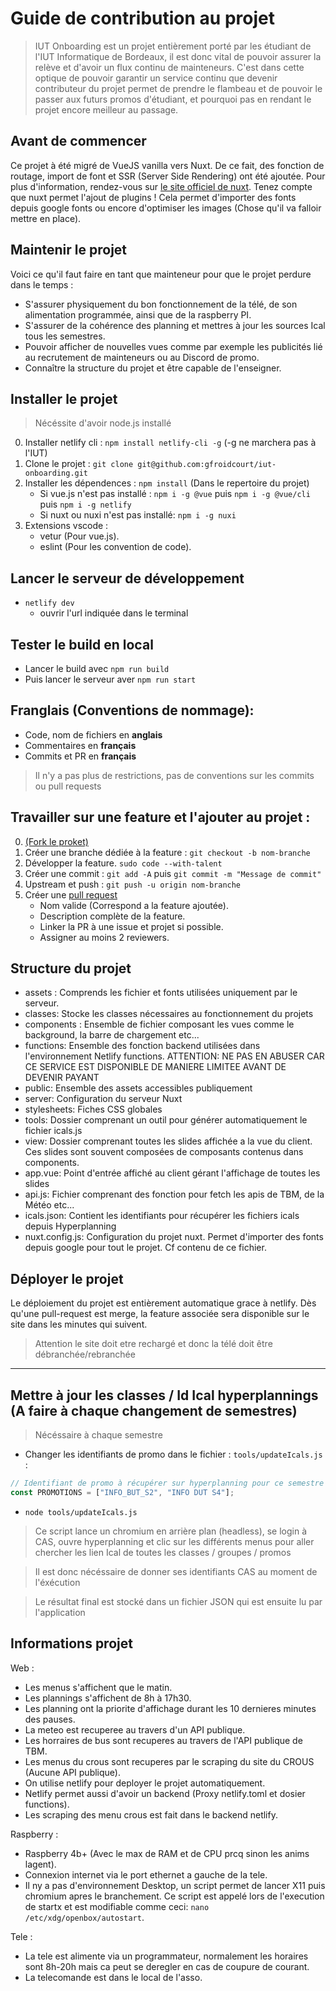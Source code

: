 # Guide de contribution au projet

> IUT Onboarding est un projet entièrement porté par les étudiant de l'IUT Informatique de Bordeaux, il est donc vital de pouvoir assurer la relève et d'avoir un flux continu de mainteneurs.
> C'est dans cette optique de pouvoir garantir un service continu que devenir contributeur du projet permet de prendre le flambeau et de pouvoir le passer aux futurs promos d'étudiant, et pourquoi pas en rendant le projet encore meilleur au passage.

## Avant de commencer

Ce projet à été migré de VueJS vanilla vers Nuxt. De ce fait, des fonction de routage, import de font et SSR (Server Side Rendering) ont été ajoutée. Pour plus d'information, rendez-vous sur [le site officiel de nuxt](https://nuxt.com/). Tenez compte que nuxt permet l'ajout de plugins ! Cela permet d'importer des fonts depuis google fonts ou encore d'optimiser les images (Chose qu'il va falloir mettre en place).

## Maintenir le projet

Voici ce qu'il faut faire en tant que mainteneur pour que le projet perdure dans le temps :

- S'assurer physiquement du bon fonctionnement de la télé, de son alimentation programmée, ainsi que de la raspberry PI.
- S'assurer de la cohérence des planning et mettres à jour les sources Ical tous les semestres.
- Pouvoir afficher de nouvelles vues comme par exemple les publicités lié au recrutement de mainteneurs ou au Discord de promo.
- Connaître la structure du projet et être capable de l'enseigner.

## Installer le projet

> Nécéssite d'avoir node.js installé

0. Installer netlify cli : `npm install netlify-cli -g` (-g ne marchera pas à l'IUT)
1. Clone le projet : `git clone git@github.com:gfroidcourt/iut-onboarding.git`
2. Installer les dépendences : `npm install` (Dans le repertoire du projet)
    - Si vue.js n'est pas installé : `npm i -g @vue` puis `npm i -g @vue/cli` puis `npm i -g netlify`
    - Si nuxt ou nuxi n'est pas installé: `npm i -g nuxi`
3. Extensions vscode :
    - vetur (Pour vue.js).
    - eslint (Pour les convention de code).

## Lancer le serveur de développement

- `netlify dev`
    - ouvrir l'url indiquée dans le terminal  

## Tester le build en local

- Lancer le build avec `npm run build`
- Puis lancer le serveur aver `npm run start`

## Franglais (Conventions de nommage):

- Code, nom de fichiers en **anglais**
- Commentaires en **français**
- Commits et PR en **français**

> Il n'y a pas plus de restrictions, pas de conventions sur les commits ou pull requests

## Travailler sur une feature et l'ajouter au projet :

0. [(Fork le proket)](https://github.com/gfroidcourt/iut-onboarding/fork)
1. Créer une branche dédiée à la feature : `git checkout -b nom-branche`
2. Développer la feature. `sudo code --with-talent`
3. Créer une commit : `git add -A` puis `git commit -m "Message de commit"`
4. Upstream et push : `git push -u origin nom-branche`
5. Créer une [pull request](https://github.com/gfroidcourt/iut-onboarding/pulls)
    - Nom valide (Correspond a la feature ajoutée).
    - Description complète de la feature.
    - Linker la PR à une issue et projet si possible.
    - Assigner au moins 2 reviewers.

## Structure du projet

 - assets : Comprends les fichier et fonts utilisées uniquement par le serveur.
 - classes: Stocke les classes nécessaires au fonctionnement du projets
 - components : Ensemble de fichier composant les vues comme le background, la barre de chargement etc...
 - functions: Ensemble des fonction backend utilisées dans l'environnement Netlify functions. ATTENTION: NE PAS EN ABUSER CAR CE SERVICE EST DISPONIBLE DE MANIERE LIMITEE AVANT DE DEVENIR PAYANT
 - public: Ensemble des assets accessibles publiquement
 - server: Configuration du serveur Nuxt
 - stylesheets: Fiches CSS globales
 - tools: Dossier comprenant un outil pour générer automatiquement le fichier icals.js
 - view: Dossier comprenant toutes les slides affichée a la vue du client. Ces slides sont souvent composées de composants contenus dans components.
 - app.vue: Point d'entrée affiché au client gérant l'affichage de toutes les slides
 - api.js: Fichier comprenant des fonction pour fetch les apis de TBM, de la Météo etc...
 - icals.json: Contient les identifiants pour récupérer les fichiers icals depuis Hyperplanning
 - nuxt.config.js: Configuration du projet nuxt. Permet d'importer des fonts depuis google pour tout le projet. Cf contenu de ce fichier.

## Déployer le projet

Le déploiement du projet est entièrement automatique grace à
 netlify. Dès qu'une pull-request est merge, la feature associée sera disponible sur le site dans les minutes qui suivent.
 
 > Attention le site doit etre rechargé et donc la télé doit être débranchée/rebranchée

***

## Mettre à jour les classes / Id Ical hyperplannings (A faire à chaque changement de semestres)
> Nécéssaire à chaque semestre

- Changer les identifiants de promo dans le fichier : `tools/updateIcals.js` :
```js
// Identifiant de promo à récupérer sur hyperplanning pour ce semestre
const PROMOTIONS = ["INFO_BUT_S2", "INFO DUT S4"];
```

- `node tools/updateIcals.js`

> Ce script lance un chromium en arrière plan (headless), se login à CAS, ouvre hyperplanning et clic sur les différents menus pour aller chercher les lien Ical de toutes les classes / groupes / promos

> Il est donc nécéssaire de donner ses identifiants CAS au moment de l'éxécution

> Le résultat final est stocké dans un fichier JSON qui est ensuite lu par l'application

## Informations projet

Web :

- Les menus s'affichent que le matin.
- Les plannings s'affichent de 8h à 17h30.
- Les planning ont la priorite d'affichage durant les 10 dernieres minutes des pauses.
- La meteo est recuperee au travers d'un API publique.
- Les horraires de bus sont recuperes au travers de l'API publique de TBM.
- Les menus du crous sont recuperes par le scraping du site du CROUS (Aucune API publique).
- On utilise netlify pour deployer le projet automatiquement.
- Netlify permet aussi d'avoir un backend (Proxy netlify.toml et dosier functions).
- Les scraping des menu crous est fait dans le backend netlify.

Raspberry :

- Raspberry 4b+ (Avec le max de RAM et de CPU prcq sinon les anims lagent).
- Connexion internet via le port ethernet a gauche de la tele.
- Il ny a pas d'environnement Desktop, un script permet de lancer X11 puis chromium apres le branchement.
Ce script est appelé lors de l'execution de startx et est modifiable comme ceci:
`nano /etc/xdg/openbox/autostart`.

Tele :

- La tele est alimente via un programmateur, normalement les horaires sont 8h-20h mais ca peut se deregler en cas de coupure de courant.
- La telecomande est dans le local de l'asso.
 